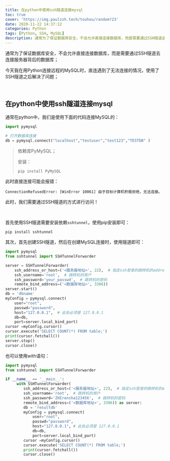 ```yaml
---
title: 在python中使用ssh隧道连接mysql
toc: true
cover: 'https://img.paulzzh.tech/touhou/random?23'
date: 2020-11-22 14:37:12
categories: Python
tags: [Python, SSH, MySQL]
description: 通常为了保证数据库安全，不会允许直接连接数据库，而是需要通过SSH隧道去连接服务器背后的数据库；今天我在用Python连接远程的MySQL时，直连遇到了无法连接的情况，使用了SSH隧道之后解决了问题；
---
```


通常为了保证数据库安全，不会允许直接连接数据库，而是需要通过SSH隧道去连接服务器背后的数据库；

今天我在用Python连接远程的MySQL时，直连遇到了无法连接的情况，使用了SSH隧道之后解决了问题；

<br/>

<!--more-->

## 在python中使用ssh隧道连接mysql

通常在python中，我们是使用下面的代码连接MySQL的：

```python
import pymysql
 
# 打开数据库连接
db = pymysql.connect("localhost","testuser","test123","TESTDB" )
```

>   依赖库PyMySQL；
>
>   安装：
>
>   `pip install PyMySQL`

此时直接连接可能会报错：

```
ConnectionRefusedError: [WinError 10061] 由于目标计算机积极拒绝，无法连接。
```

此时，我们需要通过SSH隧道的方式进行访问！

<br/>

首先使用SSH隧道需要安装依赖`sshtunnel`，使用pip安装即可：

`pip install sshtunnel`

其次，首先创建SSH隧道，然后在创建MySQL连接时，使用隧道即可：

```python
import pymysql
from sshtunnel import SSHTunnelForwarder

server = SSHTunnelForwarder(
    ssh_address_or_host=('<服务器地址>', 22),  # 指定ssh登录的跳转机的address
    ssh_username='root',  # 跳转机的用户
    ssh_password='your_passwd',  # 跳转机的密码
    remote_bind_address=('<数据库地址>', 3306))
server.start()
db = 'dbname'
myConfig = pymysql.connect(
    user="root",
    passwd="password",
    host="127.0.0.1",  # 此处必须是 127.0.0.1
    db=db,
    port=server.local_bind_port)
cursor =myConfig.cursor()
cursor.execute('SELECT COUNT(*) FROM table;')
print(cursor.fetchall())
server.stop()
cursor.close()
```

也可以使用with语句：

```python
import pymysql
from sshtunnel import SSHTunnelForwarder

if __name__ == '__main__':
     with SSHTunnelForwarder(
        ssh_address_or_host=('<服务器地址>', 22),  # 指定ssh登录的跳转机的address
        ssh_username='root',  # 跳转机的用户
        ssh_password='ZHIrensha123456',  # 跳转机的密码
        remote_bind_address=('<数据库地址>', 3306)) as server:
        db = 'resultdb'
        myConfig = pymysql.connect(
            user="root",
            passwd="password",
            host="127.0.0.1", # 此处必须是 127.0.0.1
            db=db,
            port=server.local_bind_port)
        cursor =myConfig.cursor()
        cursor.execute('SELECT COUNT(*) FROM table;')
        print(cursor.fetchall())
        cursor.close()
```

<br/>